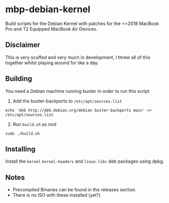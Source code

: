 # mbp-debian-kernel

Build scripts for the Debian Kernel with patches for the <=2018 MacBook Pro and T2 Equipped MacBook Air Devices.

## Disclaimer

This is very scuffed and very much in development, I threw all of this together whilst playing around for like a day. 

## Building
You need a Debian machine running buster in order to run this script

1. Add the buster-backports to `/etc/apt/sources.list`
```
echo 'deb http://deb.debian.org/debian buster-backports main' >> /etc/apt/sources.list
```
2. Run `build.sh` as root
```
sudo ./build.sh
```

## Installing

Install the `kernel` `kernel-headers` and `linux-libc` deb packages using dpkg.

## Notes
 * Precompiled Binaries can be found in the releases section
 * There is no ISO with these installed (yet?)
